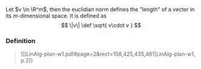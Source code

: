 Let $v \in \R^m$, then the euclidian norm defines the "length" of a vector in its $m$-dimensional space. It is defined as 
$$
\|v\| \def \sqrt{ v\cdot v }
$$
### Definition
> ![[LinAlg-plan-w1.pdf#page=2&rect=158,425,435,461|LinAlg-plan-w1, p.2]]
